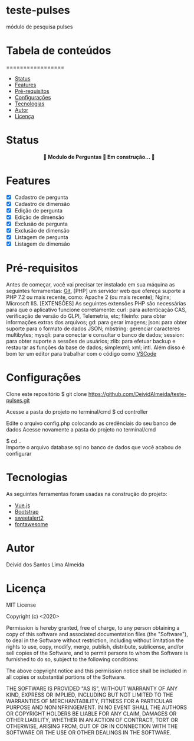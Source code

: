 # teste-pulses
módulo de pesquisa pulses

# Tabela de conteúdos
=================
<!--ts-->
   * [Status](###Status)
   * [Features](###Features)
   * [Pré-requisitos](#Pré-requisitos)
   * [Configurações](#Configurações)
   * [Tecnologias](#Tecnologias)
   * [Autor](#Autor)
   * [Licença](#Licença)
<!--te-->

# Status
<h4 align="center"> 
	🚧  Modulo de Perguntas 🚀 Em construção...  🚧
</h4>

# Features

- [x] Cadastro de pergunta
- [x] Cadastro de dimensão
- [x] Edição de pergunta
- [x] Edição de dimensão
- [x] Exclusão de pergunta
- [x] Exclusão de dimensão
- [x] Listagem de pergunta
- [x] Listagem de dimensão

# Pré-requisitos
Antes de começar, você vai precisar ter instalado em sua máquina as seguintes ferramentas:
[Git](https://git-scm.com), [PHP] um servidor web que ofereça suporte a PHP 7.2 ou mais recente, como:
Apache 2 (ou mais recente);
Nginx;
Microsoft IIS.
 [EXTENSÕES] 
As seguintes extensões PHP são necessárias para que o aplicativo funcione corretamente:
curl: para autenticação CAS, verificação de versão do GLPI, Telemetria, etc;
fileinfo: para obter informações extras dos arquivos;
gd: para gerar imagens;
json: para obter suporte para o formato de dados JSON;
mbstring: gerenciar caracteres multibytes;
mysqli: para conectar e consultar o banco de dados;
session: para obter suporte a sessões de usuários;
zlib: para efetuar backup e restaurar as funções da base de dados;
simplexml;
xml;
intl.
Além disso é bom ter um editor para trabalhar com o código como [VSCode](https://code.visualstudio.com/)

# Configurações
Clone este repositório
$ git clone https://github.com/DeividAlmeida/teste-pulses.git

Acesse a pasta do projeto no terminal/cmd
$ cd controller

Edite o arquivo config.php colocando as credênciais do seu banco de dados 
Acesse novamente a pasta do projeto no terminal/cmd

$ cd ..\
Importe o arquivo database.sql no banco de dados que você acabou de configurar 

# Tecnologias
As seguintes ferramentas foram usadas na construção do projeto:
- [Vue.js](https://vuejs.org/)
- [Bootstrap](https://getbootstrap.com/)
- [sweetalert2](https://sweetalert2.github.io/)
- [fontawesome](https://fontawesome.com/)


# Autor
Deivid dos Santos Lima Almeida

# Licença
MIT License

Copyright (c) <2020> <Seu Nome>

Permission is hereby granted, free of charge, to any person obtaining a copy
of this software and associated documentation files (the "Software"), to deal
in the Software without restriction, including without limitation the rights
to use, copy, modify, merge, publish, distribute, sublicense, and/or sell
copies of the Software, and to permit persons to whom the Software is
furnished to do so, subject to the following conditions:

The above copyright notice and this permission notice shall be included in all
copies or substantial portions of the Software.

THE SOFTWARE IS PROVIDED "AS IS", WITHOUT WARRANTY OF ANY KIND, EXPRESS OR
IMPLIED, INCLUDING BUT NOT LIMITED TO THE WARRANTIES OF MERCHANTABILITY,
FITNESS FOR A PARTICULAR PURPOSE AND NONINFRINGEMENT. IN NO EVENT SHALL THE
AUTHORS OR COPYRIGHT HOLDERS BE LIABLE FOR ANY CLAIM, DAMAGES OR OTHER
LIABILITY, WHETHER IN AN ACTION OF CONTRACT, TORT OR OTHERWISE, ARISING FROM,
OUT OF OR IN CONNECTION WITH THE SOFTWARE OR THE USE OR OTHER DEALINGS IN THE
SOFTWARE.

